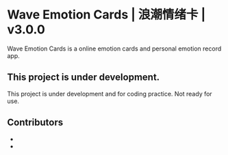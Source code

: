 # Wave Emotion Cards | 浪潮情绪卡 | v3.0.0

Wave Emotion Cards is a online emotion cards and personal emotion record app.

## This project is under development.

This project is under development and for coding practice. Not ready for use.

## Contributors

- [<NAME>](https://github.com/elma-yo)
- [<NAME>](https://github.com/leonfuns)